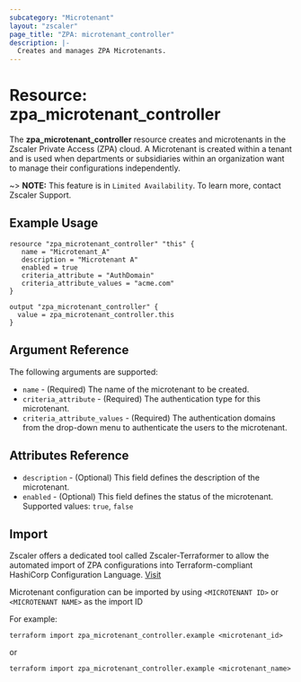 ```yaml
---
subcategory: "Microtenant"
layout: "zscaler"
page_title: "ZPA: microtenant_controller"
description: |-
  Creates and manages ZPA Microtenants.
---
```


# Resource: zpa_microtenant_controller

The **zpa_microtenant_controller** resource creates and microtenants in the Zscaler Private Access (ZPA) cloud. A Microtenant is created within a tenant and is used when departments or subsidiaries within an organization want to manage their configurations independently.

~> **NOTE:** This feature is in ``Limited Availability``. To learn more, contact Zscaler Support.

## Example Usage

```hcl
resource "zpa_microtenant_controller" "this" {
   name = "Microtenant_A"
   description = "Microtenant A"
   enabled = true
   criteria_attribute = "AuthDomain"
   criteria_attribute_values = "acme.com"
}

output "zpa_microtenant_controller" {
  value = zpa_microtenant_controller.this
}
```

## Argument Reference

The following arguments are supported:

* `name` - (Required) The name of the microtenant to be created.
* `criteria_attribute` - (Required) The authentication type for this microtenant.
* `criteria_attribute_values` - (Required) The authentication domains from the drop-down menu to authenticate the users to the microtenant.

## Attributes Reference

* `description` - (Optional) This field defines the description of the microtenant.
* `enabled` - (Optional) This field defines the status of the microtenant. Supported values: `true`, `false`

## Import

Zscaler offers a dedicated tool called Zscaler-Terraformer to allow the automated import of ZPA configurations into Terraform-compliant HashiCorp Configuration Language.
[Visit](https://github.com/zscaler/zscaler-terraformer)

Microtenant configuration can be imported by using `<MICROTENANT ID>` or `<MICROTENANT NAME>` as the import ID

For example:

```shell
terraform import zpa_microtenant_controller.example <microtenant_id>
```

or

```shell
terraform import zpa_microtenant_controller.example <microtenant_name>
```
